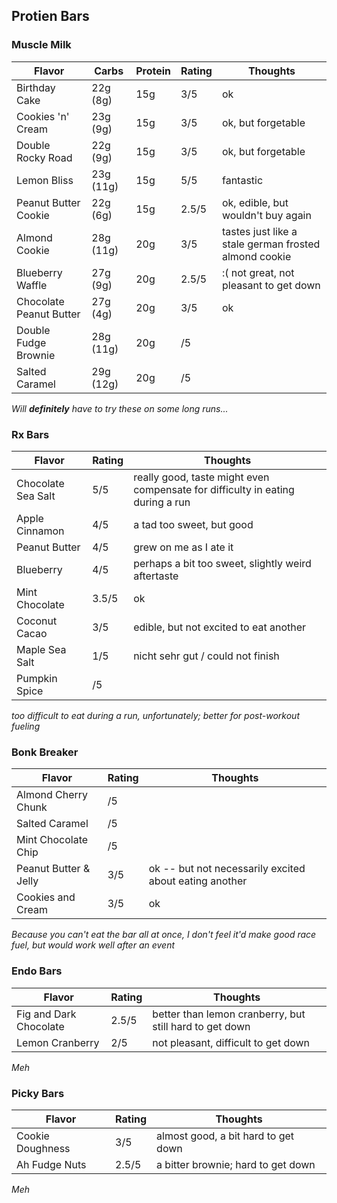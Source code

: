 ## Protien Bars

### Muscle Milk
| Flavor | Carbs | Protein | Rating | Thoughts | 
|--------|-------|---------|--------|----------|
| Birthday Cake | 22g (8g) | 15g | 3/5 | ok |
| Cookies 'n' Cream | 23g (9g) | 15g | 3/5 | ok, but forgetable |
| Double Rocky Road | 22g (9g) | 15g | 3/5 | ok, but forgetable |
| Lemon Bliss | 23g (11g) | 15g | 5/5 | fantastic |
| Peanut Butter Cookie | 22g (6g) | 15g | 2.5/5| ok, edible, but wouldn't buy again |
| Almond Cookie | 28g (11g) | 20g | 3/5 | tastes just like a stale german frosted almond cookie |
| Blueberry Waffle | 27g (9g) | 20g | 2.5/5 | :( not great, not pleasant to get down |
| Chocolate Peanut Butter | 27g (4g) | 20g | 3/5 | ok |
| Double Fudge Brownie | 28g (11g) | 20g | /5 | |
| Salted Caramel | 29g (12g) | 20g | /5 | |

*Will **definitely** have to try these on some long runs...*

### Rx Bars

| Flavor | Rating | Thoughts |
|--------|--------|----------|
| Chocolate Sea Salt | 5/5 | really good, taste might even compensate for difficulty in eating during a run |
| Apple Cinnamon | 4/5 | a tad too sweet, but good |
| Peanut Butter | 4/5 | grew on me as I ate it |
| Blueberry | 4/5 | perhaps a bit too sweet, slightly weird aftertaste |
| Mint Chocolate | 3.5/5 | ok |
| Coconut Cacao | 3/5 | edible, but not excited to eat another |
| Maple Sea Salt | 1/5 | nicht sehr gut / could not finish |
| Pumpkin Spice | /5 | |

*too difficult to eat during a run, unfortunately; better for post-workout fueling*

### Bonk Breaker

| Flavor | Rating | Thoughts |
|--------|--------|----------|
| Almond Cherry Chunk | /5 | | 
| Salted Caramel | /5 | |
| Mint Chocolate Chip | /5 | | 
| Peanut Butter & Jelly | 3/5 | ok -- but not necessarily excited about eating another |
| Cookies and Cream | 3/5 | ok |

*Because you can't eat the bar all at once, I don't feel it'd make good race fuel, but would work well after an event*

### Endo Bars

| Flavor | Rating | Thoughts |
|--------|--------|----------|
| Fig and Dark Chocolate | 2.5/5 | better than lemon cranberry, but still hard to get down | 
| Lemon Cranberry | 2/5 | not pleasant, difficult to get down |

*Meh*

### Picky Bars

| Flavor | Rating | Thoughts |
|--------|--------|----------|
| Cookie Doughness | 3/5 | almost good, a bit hard to get down |
| Ah Fudge Nuts | 2.5/5 | a bitter brownie; hard to get down |

*Meh*

